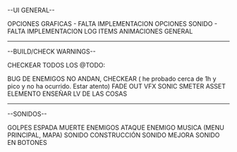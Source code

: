 --UI GENERAL--

OPCIONES GRAFICAS - FALTA IMPLEMENTACION
OPCIONES SONIDO - FALTA IMPLEMENTACION
LOG ITEMS
ANIMACIONES GENERAL

-------------------------------------------------------------------
--BUILD/CHECK WARNINGS--

CHECKEAR TODOS LOS @TODO:

BUG DE ENEMIGOS NO ANDAN, CHECKEAR ( he probado cerca de 1h y pico y no ha ocurrido. Estar atento)
FADE OUT VFX SONIC SMETER ASSET ELEMENTO
ENSEÑAR LV DE LAS COSAS

--------------------------------------------------------------------------------------------------
--SONIDOS--

GOLPES ESPADA
MUERTE ENEMIGOS
ATAQUE ENEMIGO
MUSICA (MENU PRINCIPAL, MAPA)
SONIDO CONSTRUCCIÓN
SONIDO MEJORA
SONIDO EN BOTONES